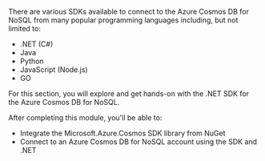 There are various SDKs available to connect to the Azure Cosmos DB for NoSQL from many popular programming languages including, but not limited to:

- .NET (C#)
- Java
- Python
- JavaScript (Node.js)
- GO

For this section, you will explore and get hands-on with the .NET SDK for the Azure Cosmos DB for NoSQL.

After completing this module, you'll be able to:

- Integrate the Microsoft.Azure.Cosmos SDK library from NuGet
- Connect to an Azure Cosmos DB for NoSQL account using the SDK and .NET 
